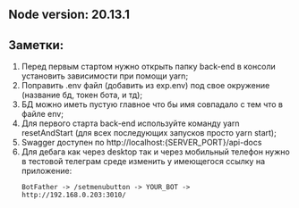 ## Node version: 20.13.1

## Заметки:
1) Перед первым стартом нужно открыть папку back-end в консоли установить зависимости при помощи yarn;
2) Поправить .env файл (добавить из exp.env) под свое окружение (название бд, токен бота, и тд);
3) БД можно иметь пустую главное что бы имя совпадало с тем что в файле env;
4) Для первого старта back-end используйте команду yarn resetAndStart (для всех последующих запусков просто yarn start);
5) Swagger доступен по http://localhost:{SERVER_PORT}/api-docs
6) Для дебага как через desktop так и через мобильный телефон нужно в тестовой телеграм среде изменить у имеющегося ссылку на приложение:
    ``` 
   BotFather -> /setmenubutton -> YOUR_BOT -> http://192.168.0.203:3010/
   ```
